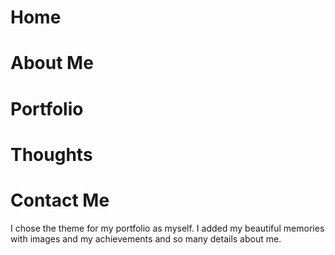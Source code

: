 # Home
# About Me
# Portfolio
# Thoughts
# Contact Me

I chose the theme for my portfolio as myself.
I added my beautiful memories with images and my achievements and so many details about me.
